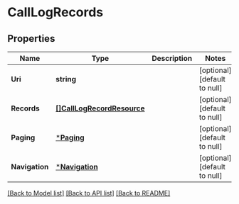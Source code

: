 # CallLogRecords

## Properties
Name | Type | Description | Notes
------------ | ------------- | ------------- | -------------
**Uri** | **string** |  | [optional] [default to null]
**Records** | [**[]CallLogRecordResource**](CallLogRecordResource.md) |  | [optional] [default to null]
**Paging** | [***Paging**](Paging.md) |  | [optional] [default to null]
**Navigation** | [***Navigation**](Navigation.md) |  | [optional] [default to null]

[[Back to Model list]](../README.md#documentation-for-models) [[Back to API list]](../README.md#documentation-for-api-endpoints) [[Back to README]](../README.md)


